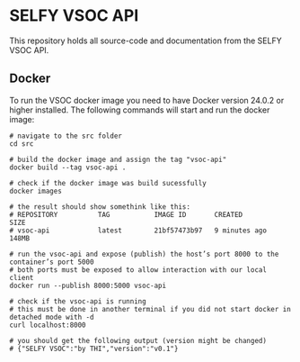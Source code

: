 # SELFY VSOC API

This repository holds all source-code and documentation from the SELFY VSOC API.

## Docker

To run the VSOC docker image you need to have Docker version 24.0.2 or higher installed. The following commands will start and run the docker image:

```
# navigate to the src folder
cd src

# build the docker image and assign the tag "vsoc-api"
docker build --tag vsoc-api .

# check if the docker image was build sucessfully 
docker images 

# the result should show somethink like this:
# REPOSITORY          TAG           IMAGE ID       CREATED         SIZE
# vsoc-api            latest        21bf57473b97   9 minutes ago   148MB

# run the vsoc-api and expose (publish) the host’s port 8000 to the container’s port 5000
# both ports must be exposed to allow interaction with our local client
docker run --publish 8000:5000 vsoc-api

# check if the vsoc-api is running
# this must be done in another terminal if you did not start docker in detached mode with -d
curl localhost:8000 

# you should get the following output (version might be changed)
# {"SELFY VSOC":"by THI","version":"v0.1"}
```
